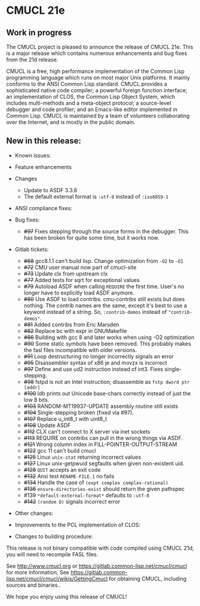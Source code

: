 # CMUCL 21e

## Work in progress

The CMUCL project is pleased to announce the release of CMUCL 21e.
This is a major release which contains numerous enhancements and bug
fixes from the 21d release.

CMUCL is a free, high performance implementation of the Common Lisp
programming language which runs on most major Unix platforms. It
mainly conforms to the ANSI Common Lisp standard. CMUCL provides a
sophisticated native code compiler; a powerful foreign function
interface; an implementation of CLOS, the Common Lisp Object System,
which includes multi-methods and a meta-object protocol; a
source-level debugger and code profiler; and an Emacs-like editor
implemented in Common Lisp. CMUCL is maintained by a team of
volunteers collaborating over the Internet, and is mostly in the
public domain.

## New in this release:
  * Known issues:
  * Feature enhancements
  * Changes
    * Update to ASDF 3.3.6
    * The default external format is `:utf-8` instead of `:iso8859-1`
  * ANSI compliance fixes:
  * Bug fixes:
    * ~~#97~~ Fixes stepping through the source forms in the debugger.  This has been broken for quite some time, but it works now.

  * Gitlab tickets:
    * ~~#68~~ gcc8.1.1 can't build lisp.  Change optimization from `-O2` to `-O1`
    * ~~#72~~ CMU user manual now part of cmucl-site
    * ~~#73~~ Update clx from upstream clx
    * ~~#77~~ Added tests for sqrt for exceptional values
    * ~~#79~~ Autoload ASDF when calling `REQUIRE` the first time.  User's no longer have to explicitly load ASDF anymore.
    * ~~#80~~ Use ASDF to load contribs.  cmu-contribs still exists but does nothing.  The contrib names are the same, except it's best to use a keyword instead of a string.  So, `:contrib-demos` instead of `"contrib-demos"`.
    * ~~#81~~ Added contribs from Eric Marsden
    * ~~#82~~ Replace bc with expr in GNUMakefile
    * ~~#86~~ Building with gcc 8 and later works when using -O2 optimization
    * ~~#90~~ Some static symbols have been removed.  This probably makes the fasl files incompatible with older versions.
    * ~~#91~~ Loop destructuring no longer incorrectly signals an error
    * ~~#95~~ Disassembler syntax of x86 je and movzx is incorrect
    * ~~#97~~ Define and use ud2 instruction instead of int3.  Fixes single-stepping.
    * ~~#98~~ fstpd is not an Intel instruction; disassemble as `fstp dword ptr [addr]`
    * ~~#100~~ ldb prints out Unicode base-chars correctly instead of just the low 8 bits.
    * ~~#103~~ RANDOM-MT19937-UPDATE assembly routine still exists
    * ~~#104~~ Single-stepping broken (fixed via #97).
    * ~~#107~~ Replace u_int8_t with uint8_t
    * ~~#108~~ Update ASDF
    * ~~#112~~ CLX can't connect to X server via inet sockets
    * ~~#113~~ REQUIRE on contribs can pull in the wrong things via ASDF.
    * ~~#121~~ Wrong column index in FILL-POINTER-OUTPUT-STREAM
    * ~~#122~~ gcc 11 can't build cmucl
    * ~~#125~~ Linux `unix-stat` returning incorrect values
    * ~~#127~~ Linux unix-getpwuid segfaults when given non-existent uid.
    * ~~#128~~ `QUIT` accepts an exit code
    * ~~#132~~ Ansi test `RENAME-FILE.1` no fails
    * ~~#134~~ Handle the case of `(expt complex complex-rational)`
    * ~~#136~~ `ensure-directories-exist` should return the given pathspec
    * #139 `*default-external-format*` defaults to `:utf-8`
    * ~~#142~~ `(random 0)` signals incorrect error
  * Other changes:
  * Improvements to the PCL implementation of CLOS:
  * Changes to building procedure:

This release is not binary compatible with code compiled using CMUCL
21d; you will need to recompile FASL files.

See http://www.cmucl.org or
https://gitlab.common-lisp.net/cmucl/cmucl for more information,
See
https://gitlab.common-lisp.net/cmucl/cmucl/wikis/GettingCmucl
for obtaining CMUCL, including sources and binaries..


We hope you enjoy using this release of CMUCL!
